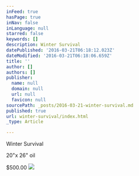 ```yaml
---
inFeed: true
hasPage: true
inNav: false
inLanguage: null
starred: false
keywords: []
description: Winter Survival
datePublished: '2016-03-21T06:18:12.023Z'
dateModified: '2016-03-21T06:18:06.659Z'
title: ''
author: []
authors: []
publisher:
  name: null
  domain: null
  url: null
  favicon: null
sourcePath: _posts/2016-03-21-winter-survival.md
published: true
url: winter-survival/index.html
_type: Article

---
```

Winter Survival

20"x 26" oil

$500.00
![](https://the-grid-user-content.s3-us-west-2.amazonaws.com/a1b3408f-17cf-487e-b05a-d6f065eab247.jpg)